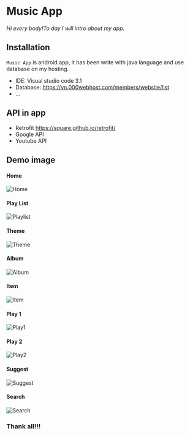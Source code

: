 # Music App
*Hi every body!To day I will intro about my app.*
## Installation
`Music App` is android app, it has been write with java language and use database on my hosting.
* IDE: Visual studio code 3.1
* Database: <https://vn.000webhost.com/members/website/list>
* ...
## API in app
* Retrofit <https://square.github.io/retrofit/>
* Google API
* Youtube API
## Demo image
#### Home
![Home](https://lh3.googleusercontent.com/a5a6WWqfDQYe73j3NWaFXQca8tn2n9tSLAhmIHC1w7NWfKmSJK0hvGIEEt1WFVNxr3TxwKVtjkkuX_Vl-JWorNO_XnxrKDdsJXIt21LuHwHq7SnlHFy0miqCDYC6nlQR6wjf7iJgMO7JKMFd89Sm_y3RPUvAZK73glyq4sNKq0rTgQsFZtD63TaH8BSO2IbPgWyvhOdI-UH8c6E9JtkQFHD8kC8aiKuQKp_1elgOqOdz-AH5bNzhLAEhIfG0a-r97jbHC7iqBkSJjHddWAa4hbMWBEvfn-oDrWEmAy6Exj45BGx5gQPJVs7WPpLfx_kVpJEOLf1t9ZP4W6BRR6tYiYuSQMKfrhULGdVz01XsTX_Cxlm_nPbqAYnYWClJbS4mMYR27LzuRp6lnVq7Z3UnMLinjshCS3tvMm0Uwoe9InE2AEOJyXrMGNFAQYHkF7X4RjA9jT6J2K5-CQx9SwfY_GAIFLGQMQvt4j9UyqXArtmBL3wXyPPEq9Cqy65sWQI1fY1fAfGuQYj76WvD7KXxagToR_CM3zuIB_roafpwmYtZXtGj5WBh5xJ32TtbDnlTt5OyBUHHmkdG_KO7Q_4i6fflYY12R5E3uAd0megAmkE2rXI7RcB265s0Y2TiCOMwLlOOHOX1GUHRL3qCi1K6tVpSFBYT-CtAU5kuKsjhLvsVCG-xnqEDGcQ=w278-h513-no)
#### Play List
![Playlist](https://lh3.googleusercontent.com/1iGDWRiMbLJKMuGa9M4m-uP2lLDub4SgGq6JhXIgrgQGk-E9zPxZkjYbT9o0TLjfR75s3XNVB9B6o8k8QtTXgHFGWX6vPjcObCvrHqKSVMslJH391OdV0zok2SZyZriwzOnsyss5MkGne82U3wQzALICp0cVgDEAba9tFuvCXdxjbzVDAqZ_gzi38fvpQ8R3gQN2MvUagcu4kdx4m57nqDG1BU5uHfJmIQot5N7tA_rqTZiGlrQAz8o5RzdrFq-aOEPY340hue97gj1SwTpcc9DcxlGB7bs72KpqCOVSKT7eRj9Lr-r2INRO8AphQ6rmLM2k7-2U4gqeDEp0hazF_7W-iD2APTKA0S5zl3fZIM8E_Zj-6irBFgHkEf9KG0Bo09q8Bth0KKjafmhkBUh6TyaXY4SZDFYcB1qthO2NipWU9SlUGPqZ6aGe9b3Ani6ORgJyPFzRhvXiOjlU1XwpLd4mYnByLpdH2e-FqTz6VchCvSafO2DD2rrurWCQUkDcV2TYDy2KEXaApE5HSNPqSP81UUf87OC0tW9Jv5v3bdh-MFwZLwWGuqSop6byMwg4iQHvMQAZ016S40wi2BPkFv97LFTQZYT-j49nhuJ7P4FcPokY1KVasRdVnPco7aHKXBpuKVv4BfTSlv4OFaYoZAm2tezeZFFVHDGQGbXCwUViOQTh3XckgRg=w279-h540-no)
#### Theme
![Theme](https://lh3.googleusercontent.com/bQl5lw79aMbgC5JlS7zRGqIUYeU_BPUdMp86q2c1vT4mV3sNJ5HKlxCc4ghmmxmeQvW6m3Z9RzCkcFnoFxcyjIeUMdCB8HQYPQnSQYZrVZpSzpzE2BbtR54nqwG_k25SApsi1czR6f8A_61vL5WIl5JLYlhuBSCcq_wJvYuEuzYorjYHSIkbGnFKh2sG_QluT7tXKi8DarupTq2aX_AZVfDkxTSPB2LuhDlV5HoDVgNnrb7tW_V3HxXWlj5bXXPRokDhPu4qt5FMw-AXP7K-kM8n7qZO5iQLvvOSR3HcgHmGcjalZ9ozEaodZ9SH0DcWAcHT4n3Z9Kjz-og9-dS8-ZElDyT4MgfU3icvnjRCY8jKNB7q_YQsylZVxu249d2VB3ZDh8opGAKLLLbx2nq1OGZy5-MA64oji-B9rI-pr2PkF_cXthEq7A3JmhhcuCJpL81qFTRr-eGBO3uEoE3zb7ZlEXgcmwXmAWtSVX34Dpcyc5pcYJ5JnsHV1wg3nQCE569HBoEniTa5OWWFiuNQYAFsmIBI35JKk7syZichFCmKotUS2JiGseLJ9FtZUKjEtOAcRrFpWyGlMHsosZpq0MhUn6t1z96qFrsoTgjbE0B_T5J0uMQLAvUutLmCEMd2X8j7nf4SnKYs3r3ozdf7P0HDK3YOp-XOe5Yl27Fn670eOQJ7hwJP-3Y=w257-h518-no)
#### Album
![Album](https://lh3.googleusercontent.com/f6MY2CPAOgfnFGWMo0sygL3NA63WfdoLtmfejFHxOJs36r7EJzn199pH0NZREXsOv7Wr9iJwUNzCyZFGaOhwMY3Bhnxn7iF187nicUeR98OP2-TuyV1gT7QCXK4rGGNwKQbURh7tpc-ybGl9tPSha28QxfaSNsRnQN4uAtXWAI2d0JyHTPnN1TWK2mBurh6ljwDpB7xpARCnRXYwBW1Z83uZfLqA15kgiKKIRCFkkZin3SWBHnfTzEV7nZQiNA_IhiZSpy55bOOJ4fWH1YgIhuOT0LiWCBxlDKfCDTGPO-nEH0khG4AqJ3MUPZmzqLooNIJovxMcb1KMK2FmWRwamtD0QtXXFEpGgsEKVy-edAEXr3-RkO0UNTvFKbF-UdPII5KG8nKfHPa0vj2qWutEWXqfV88aA8PJlep_H7w7YgtImTCkUOP91ejZ0mZiC40KovyP_pdF2et8QS6NP4tmJkMVBuBLbJUE8LdSz_zbJvVyT1JMDF3CoFpm8jm6sl7a9ei2pxtDHwY4IFM9mUcJPybPjtDaAZPRpRvsWu3WHWCLWNKwA4eSHlCkS5xoccAjnGEO9qJblLOlWPsROuwZ7gn0wh9tJdEGp8bTV-rXMBrWxaPwI67xLTU37638hV_OKM_W8a-Zw07XS5lWIS8GKiR8s8Qucw2eOgguHmXjy1ezrEhOoIo6DW0=w261-h534-no)
#### Item
![Item](https://lh3.googleusercontent.com/Y4rHqYzuvH3P-YPw8UX_Ra42gRD8mSAkofaozTt00HgwscvjRu4RCMD-4OzTl1aBd2BsIxtatQ-yYMsulrs2fgLGi0DrE9zIh2BfyibeBT8ut4f_7JKN9UYxVA-IVMIB6p9-X-3ZpUdXf6WfeM2vRC80LTBpUlMKxBvgNLxYx2czQ8pllnv6yRiadsFBt2SadirgroCFhjoiQmEg2_zibNHjgKPSDuGgeX9fOpyPewScwIxs2Xzplgl87ntHiH3S1HqTPxM6wqFVRAKfPBXPcJNLZKKHAmmkVuOTgTawbKpHPgUXnEdytuUM1R3_6kbjFUr41xdK-dsCGE7PEpB72avWbGmqQay47EJn-OeAR6EIpx3nJsVTyt-AUINa3aUdEPJ6EePxaXVdrjpiGU2F-7ugHp7F0Cjn7J-V_lSw1eTeh4RPZcfEHxzL87e-uUbpk44FAG0Via5MrW-hJ5ost3pxEMqjmcYoIxfwynF3N1yVFAdUIvwhzqI-7EZK_lfku4ZLC2aeZ51UiJ88I3prsXbbxHZu5JVZcybTV1Kg3xg4YZEHVnqIv_PLeg0dMMDuEd1VjEvBHGJwhw8uPN1UDu7rkbrIBp4136wf0TtRA5IJQJaWNTLlkgjqritOZKHbuA1AZSCFrwkTF7vDYJodxmi3G8rSSxzXUJEdaQrxBGN7BurR4B05XNY=w259-h503-no)
#### Play 1
![Play1](https://lh3.googleusercontent.com/Dv9xaBiEENOt4eriO6wXKZA3KOD9xA3QFgeo0pYerAi3g7mBvlT2EuaA6d2Ow5zH6Mqso3URGZwMbD_I10nH4MKPjPs75XG2Tr7g8zkQLg02Vto-Y0jq7mM3kpT-FDaaAdTgW9Rl404VvmdZ3jxu4ymTwIsuJrCB4bouwZ2JsGYuW1bhBfQjHHKRacdBhK8RU3Fwla0fcjku8ZIz-wEnGFPIHTfu5r7NdJ9iKtEDhdV1_R6SoMgeh4-Gn5t4WMRVLUk9WB1HDNtbOgBtmHU476dH370GHDokqxnxl0kr1oKprYlHtgMsJfLIqu83qayuRCYclh58IkP3lC6cM1Fk0RSTEHQtysrE-UFBOOXtLBu9e4ZjxtNK7la6cTz1AuSxoQVkYBry6LYqxaxqvoWbCxj28jcfLExyyo1LMWt4qYNE-XOBFwxbc8WSVzQwD5o07x2p5cpQssNW-zAWEDPPYyGgT8x6zgILp4_-uUg2qmpkuqS6S1_RGnzeEN7XLnVVVK_7AfvgrEtsMNT7Yp25_fbwdFEBhs9D4fYntBt8OpjqTTOvLY_OFGatBkcj9XqLWAE7sKgZ-K0YXaQq4Wk333V40RhMi5nea-poMUJZwLV4WVn8h6Iz2YkeYyq4D0KCLW9ZXkDz6eiZLBRT1zUx6oQEBIRiPVPqv_1K5Dq1oVYp7bYk7PGmHW8=w210-h441-no)
#### Play 2
![Play2](https://lh3.googleusercontent.com/Wjyw0ZIVkPSDRgGmfqkllnimlkLPbXG6qAbrjgUfYB4hydOp5J97l4tyXsvFHqq77BZwSRFdP7vLSs3ymeUoDgsTKpJzyQEYb7E-uxou9TGONB4e2CZifAEgSIkjbAgnKtQ_RLJEa1272IQb1hHN2cV93-s9g5NZ6O6I9NizxOO01PkSr8gmYpvSibMurj5PzObJ_Wk0sPcNPMMzmb48PJHNJ9xHQfUh7DgZ_xygYukse6g7jrERWwQLO367_VQ0vhGuiUfmzctKHNrm9I6noKsYOi8b_4-ZNTfl3N3FMEce3zWjA14IxkX3xYveZa4PmBjfPrWKimk58Rdi1FWnuc7yD2cYgcv93gwiQjmVdWK2SZ6lvje5EEHGbvgntLb63V_4X1T-luyi3RNgavSrzG_d7za2Zp7k5yZShHjwcsBQnuVvt8_NHd36H9O4606H1zOsoJKzf6ra0KwrRQFFOydEjDrOYdPNjXk13Casg682pPUyg4wShrHk5u_hQmBrpm6_Ryj6fyMS54ApOVuryfA8zwo1ZjR362HJ4SYzMobBLajG8q1orlZxk6lFFsfgjfHSq8t0TAJds6Yu49Ehs4UUU9hq_342rWiPUXUjqet7o_tgRAh12sH49d0NJiqQitEEBoEuXuomzmvWkqW0nCm-Wdra2YYUtKthczIjmbz_MmsHzPCEZVA=w233-h444-no)
#### Suggest
![Suggest](https://lh3.googleusercontent.com/8bddUHAohi2JDriSChB4HGqW11SUsG9Kav8heYOnLMd7ZQhWccsfVA1rLd8ML6gpcRrxslL_91j5jPO_PDBa-oVGkpuhNBhA_KDlXFV1shduZcZgabAVZ3csFzaHFmJ-EqUqI_ozdTzZCofwUNpcyt6W9JkB6XPU8jggETke2noKXtgSB0FOl6gWbwMuSuWKrbJBQrF2yBS9qq2s8UEcJcdDS0fRqaIXy9dYNAseOSqDnYkp63EifnpRWDlUVnm4Jt2Q_vXNRlj-w4agWLQG1LZYtrIQYXbpkWuqw0LosfB1tJnK2n9MYFHxqwTIzrmYHqNsoBLKqloxX_sulXoCEDo0qboEc9emDOFyIwOYhj1uFx3Q9ruJJvdTKmjYGb6hl2mBWZR4rWm9XNsCLVnl-Yg8NhZYuNJI2VhXF3qow_fJbV9Zkpu0cX6Y3lAAgCXFHOGlJ8ZJXdwW1Kc3nsM-XysW7DP7a_dQidj_CJqysHaqtT5b1pDQAaX6vzsaQHdzX01PeDI3nWOdq07oc7HO5h8eRdjQrEbd4VkQHQCeEASuVfROazbXHJqs-Z9EOFvJRUMzPHAay5oaKqwBHixkfm4-8njuubs03HsM-53lvcmoeXWShIQVoNr5HtGk67YueN-6w3AS0sZln28nxibJUKRTOaI8OHikgwcBiyRXpby6CJ2S7ELq2-M=w255-h520-no)
#### Search
![Search](https://lh3.googleusercontent.com/KuPCEX18TWb53kLtnJ4fnMU-3xYaxjDLdkAEGTMxCEQepW4DZ46xfBzOSwk69dLpsB5eWzAP9k2tgi1gyrOOsoFkz1Si0dt3Lzl7IT-aM3MiopK9T23-UZ5_Pxh83f4e19TnKIprFgDTSeT8Ro8cM5DBzfaYtWa680yX022OFnv1TuHUwmTazkx-jDUub-LowO0lm949CopbiYeMNW6IorrD-loXVCw-S15LmoMQKO9TNGyz3pX8VRYhcgSM5RSw4e9G6RfuWxDZCrXN2XFdZ8zEGgbdN4DTA6OUWty8TknHJDenwJ6w1AOJH1EzDRUzs-2k0ND93xZjAyjaMJ3bRYu0NJyYAk8_xqQm3jW52dzPtCsBeHgRVAmolVvGiDYRUsOoAbYREEMC7UfmLu7v_YhW7R7_ywTL5TJZwon5XIQ0Rzo9qMLhMkEsZW7gL7aFvZG1xzePEvk5F7MRtJwbXxZ_YC_bdHGdx2CL4lY90qjLbdX_9Ul-TMUDLoLHGamglQxu_nhrzMHjP6P-tV8PDIluI9Qq1bEIjj8Nr8x8aODm2HqzfTrOl6vU8T4du6VW08DAz8Ok-ldcTIAneTjG9POkW3Mu8YXkn-b4Svz8VZ-6E3lkGBYhKlSyXASMF83gQBQklSCDjLv3sdOmHBvOfWevJU0E7NszY5gOXYcAHZ6fWIMjOSeGSN0=w261-h522-no)
### Thank all!!!
